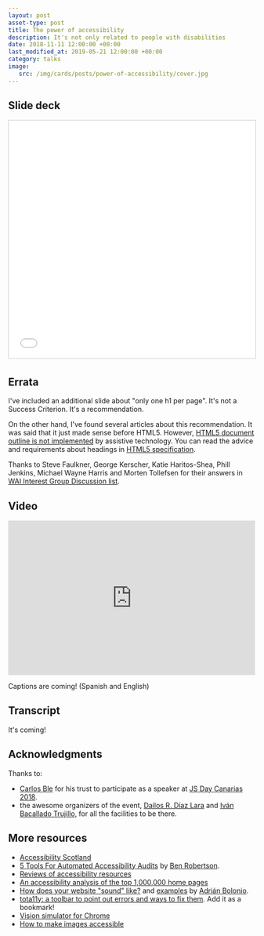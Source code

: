 ```yaml
---
layout: post
asset-type: post
title: The power of accessibility
description: It's not only related to people with disabilities
date: 2018-11-11 12:00:00 +00:00
last_modified_at: 2019-05-21 12:00:00 +00:00
category: talks
image:
   src: /img/cards/posts/power-of-accessibility/cover.jpg
---
```


## Slide deck

<iframe title="Slides: The power of accessibility" src="//www.slideshare.net/slideshow/embed_code/key/3liBRVTtqf0Kfw" width="100%" height="485" frameborder="0" marginwidth="0" marginheight="0" scrolling="no" style="border:1px solid #CCC; border-width:1px; margin-bottom:5px; max-width: 100%;" allowfullscreen> </iframe>

## Errata

I've included an additional slide about "only one h1 per page". It's not a Success Criterion. It's a recommendation.

On the other hand, I've found several articles about this recommendation. It was said that it just made sense before HTML5. However, [HTML5 document outline is not implemented](http://html5doctor.com/computer-says-no-to-html5-document-outline) by assistive technology. You can read the advice and requirements about headings in [HTML5 specification](https://www.w3.org/TR/html/sections.html#the-h1-h2-h3-h4-h5-and-h6-elements).

Thanks to Steve Faulkner, George Kerscher, Katie Haritos-Shea, Phill Jenkins, Michael Wayne Harris and Morten Tollefsen for their answers in [WAI Interest Group Discussion list](https://lists.w3.org/Archives/Public/w3c-wai-ig/2018OctDec/0106.html).

## Video

<iframe title="Talk: The power of accessibility" width="100%" height="315" src="https://www.youtube.com/embed/MdmFy_zls1g" frameborder="0" allow="accelerometer; autoplay; encrypted-media; gyroscope; picture-in-picture" allowfullscreen></iframe>

Captions are coming! (Spanish and English)

## Transcript

It's coming!

## Acknowledgments

Thanks to:
* [Carlos Ble](https://twitter.com/carlosble) for his trust to participate as a speaker at [JS Day Canarias 2018](https://jsdaycanarias.com).
* the awesome organizers of the event, [Dailos R. Díaz Lara](https://twitter.com/dDiaLar) and [Iván Bacallado Trujillo](https://twitter.com/Ivanbtrujillo), for all the facilities to be there.

## More resources

* [Accessibility Scotland](https://accessibility.scot)
* [5 Tools For Automated Accessibility Audits](https://benrobertson.io/accessibility/tools-for-website-audits) by [Ben Robertson](https://twitter.com/banquos_ghost).
* [Reviews of accessibility resources](https://a11y.reviews)
* [An accessibility analysis of the top 1,000,000 home pages](https://webaim.org/projects/million/)
* [How does your website "sound" like?](https://www.youtube.com/watch?v=yKYA-7tczuk) and [examples](https://codepen.io/collection/XJNepY) by [Adrián Bolonio](https://twitter.com/bolonio).
* [tota11y: a toolbar to point out errors and ways to fix them](https://khan.github.io/tota11y/). Add it as a bookmark!
* [Vision simulator for Chrome](https://accessgarage.wordpress.com/2013/02/09/458/)
* [How to make images accessible](/2018/12/18/how-to-make-images-accessible.html) 
